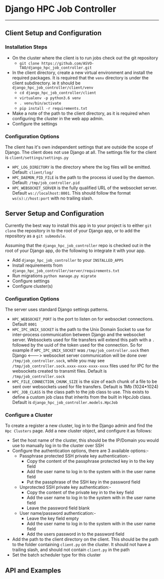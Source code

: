 # Django HPC Job Controller

---

## Client Setup and Configuration

### Installation Steps

* On the cluster where the client is to run jobs check out the git repository
  * `git clone https://github.com/ASVO-TAO/django_hpc_job_controller.git`
* In the client directory, create a new virtual environment and install the required packages. It is required that the `venv` directory is under the client subdirectory. ie it should be `django_hpc_job_controller/client/venv`
  * `cd django_hpc_job_controller/client`
  * `virtualenv -p python3.6 venv`
  * `. venv/bin/activate`
  * `pip install -r requirements.txt`
* Make a note of the path to the client directory, as it is required when configuring the cluster in the web app admin.
* Configure the settings

### Configuration Options

The client has it's own independent settings that are outside the scope of Django. The client does not use Django at all. The settings file for the client is `client/settings/settings.py`

* `HPC_LOG_DIRECTORY` is the directory where the log files will be emitted. Default: `client/log/`
* `HPC_DAEMON_PID_FILE` is the path to the process id used by the daemon. Default: `/tmp/job_controller.pid`
* `HPC_WEBSOCKET_SERVER` is the fully qualified URL of the websocket server. Default `ws://localhost:8001`. This should follow the format `ws(s)://host:port` with no trailing slash.

## Server Setup and Configuration

Currently the best way to install this app in to your project is to either `git clone` the repository in to the root of your Django app, or to add the repository as a `git submodule`.

Assuming that the `django_hpc_job_controller` repo is checked out in the root of your Django app, do the following to integrate it with your app.

* Add `django_hpc_job_controller` to your `INSTALLED_APPS`
* Install requirements from `django_hpc_job_controller/server/requirements.txt`
* Run migrations `python manage.py migrate`
* Configure settings
* Configure cluster(s)

### Configuration Options

The server uses standard Django settings patterns.

* `HPC_WEBSOCKET_PORT` is the port to listen on for websocket connections. Default `8001`
* `HPC_IPC_UNIX_SOCKET` is the path to the Unix Domain Socket to use for inter-process communication between Django and the websocket server. Websockets used for file transfers will extend this path with a `.` followed by the uuid of the token used for the connection. So for example if `HPC_IPC_UNIX_SOCKET` was `/tmp/job_controller.sock` then Django <---> websocket server communication will be done over `/tmp/job_controller.sock`, while you may see `/tmp/job_controller.sock.xxxx-xxxx-xxxx-xxxx` files used for IPC for the websockets created to transmit files. Default is `/tmp/job_controller.sock`
* `HPC_FILE_CONNECTION_CHUNK_SIZE` is the size of each chunk of a file to be sent over websockets used for file transfers. Default is 1Mb (1024*1024)
* `HPC_JOB_CLASS` is the class path to the job class to use. This exists to define a custom job class that inherits from the built in HpcJob class. Default is `django_hpc_job_controller.models.HpcJob`

### Configure a Cluster

To create a register a new cluster, log in to the Django admin and find the `Hpc Clusters` page. Add a new cluster object, and configure it as follows:

* Set the host name of the cluster, this should be the IP/Domain you would use to manually log in to the cluster over SSH
* Configure the authentication options, there are 3 available options:-
  * Passphrase protected SSH private key authentication:-
    * Copy the content of the passphrase protected key in to the key field
    * Add the user name to log in to the system with in the user name field
    * Put the passphrase of the SSH key in the password field
  * Unprotected SSH private key authentication:-
    * Copy the content of the private key in to the key field
    * Add the user name to log in to the system with in the user name field
    * Leave the password field blank
  * User name/password authentication:-
    * Leave the key field empty
    * Add the user name to log in to the system with in the user name field
    * Add the users password in to the password field
* Add the path to the client directory on the client. This should be the path to the folder containing `client.py` on the cluster. It should not have a trailing slash, and should not contain `client.py` in the path
* Set the batch scheduler type for this cluster

## API and Examples

